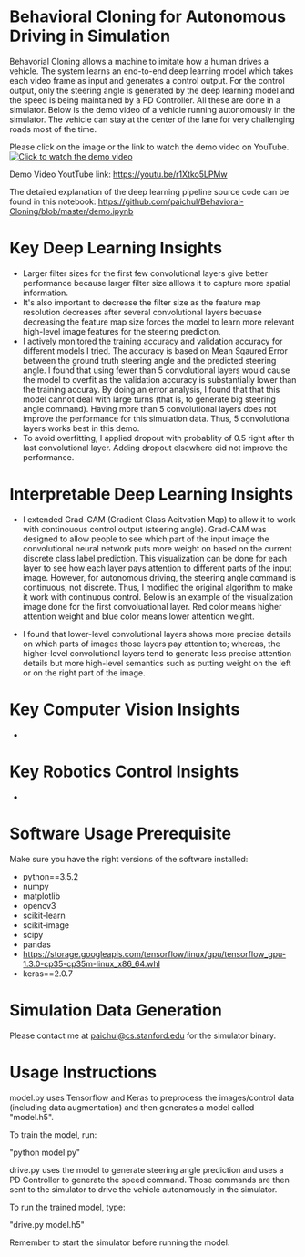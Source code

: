 # Behavioral Cloning for Autonomous Driving in Simulation

Behavorial Cloning allows a machine to imitate how a human drives a vehicle. The system 
learns an end-to-end deep learning model which takes each video frame as input and 
generates a control output. For the control output, only the steering angle is generated 
by the deep learning model and the speed is being maintained by a PD Controller. All these 
are done in a simulator. Below is the demo video of a vehicle running autonomously in the 
simulator. The vehicle can stay at the center of the lane for very challenging roads most of the time.

Please click on the image or the link to watch the demo video on YouTube.
[![Click to watch the demo video](https://img.youtube.com/vi/r1Xtko5LPMw/0.jpg)](http://www.youtube.com/watch?v=r1Xtko5LPMw)

Demo Video YoutTube link: https://youtu.be/r1Xtko5LPMw

The detailed explanation of the deep learning pipeline source code can be found in this notebook: https://github.com/paichul/Behavioral-Cloning/blob/master/demo.ipynb

# Key Deep Learning Insights
- Larger filter sizes for the first few convolutional layers give better performance because larger filter size alllows it to capture more spatial information.
- It's also important to decrease the filter size as the feature map resolution decreases after several convolutional layers becuase decreasing the feature map size forces the model to learn more relevant high-level image features for the steering prediction.
- I actively monitored the training accuracy and validation accuracy for different models I tried. The accuracy is based on Mean Sqaured Error between the ground truth steering angle and the predicted steering angle. I found that using fewer than 5 convolutional layers would cause the model to overfit as the validation accuracy is substantially lower than the training accuray. By doing an error analysis, I found that that this model cannot deal with large turns (that is, to generate big steering angle command). Having more than 5 convolutional layers does not improve the performance for this simulation data. Thus, 5 convolutional layers works best in this demo.
- To avoid overfitting, I applied dropout with probablity of 0.5 right after th last convolutional layer. Adding dropout elsewhere did not improve the performance. 

# Interpretable Deep Learning Insights
- I extended Grad-CAM (Gradient Class Acitvation Map) to allow it to work with continouous control output (steering angle). Grad-CAM was designed to allow people to see which part of the input image the convolutional neural network puts more weight on based on the current discrete class label prediction. This visualization can be done for each layer to see how each layer pays attention to different parts of the input image. However, for autonomous driving, the steering angle command is continuous, not discrete. Thus, I modified the original algorithm to make it work with continuous control. Below is an example of the visualization image done for the first convoluational layer. Red color means higher attention weight and blue color means lower attention weight.




- I found that lower-level convolutional layers shows more precise details on which parts of images those layers pay attention to; whereas, the higher-level convolutional layers tend to generate less precise attention details but more high-level semantics such as putting weight on the left or on the right part of the image.

# Key Computer Vision Insights
-

# Key Robotics Control Insights
- 

# Software Usage Prerequisite
Make sure you have the right versions of the software installed: 
- python==3.5.2
- numpy
- matplotlib
- opencv3
- scikit-learn
- scikit-image
- scipy
- pandas
- https://storage.googleapis.com/tensorflow/linux/gpu/tensorflow_gpu-1.3.0-cp35-cp35m-linux_x86_64.whl
- keras==2.0.7

# Simulation Data Generation
Please contact me at paichul@cs.stanford.edu for the simulator binary.

# Usage Instructions

model.py uses Tensorflow and Keras to preprocess the images/control data (including data augmentation) and then generates a 
model called "model.h5".

To train the model, run:

"python model.py"

drive.py uses the model to generate steering angle prediction and uses a PD Controller to generate the speed command. Those commands are then sent to the simulator to drive the vehicle autonomously in the simulator. 

To run the trained model, type:

"drive.py model.h5"

Remember to start the simulator before running the model.
